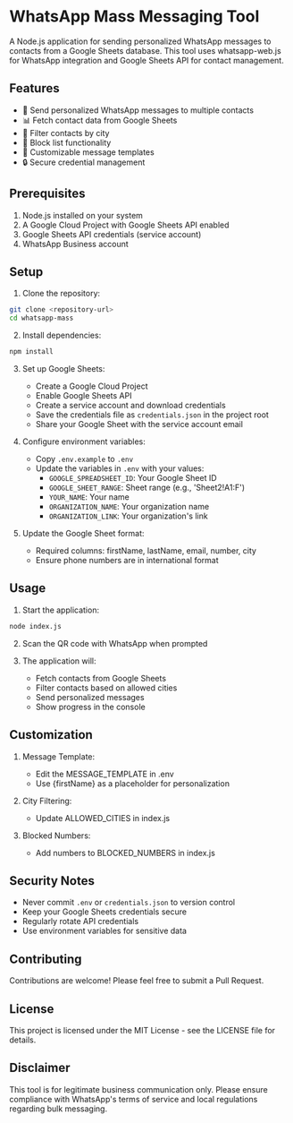 # WhatsApp Mass Messaging Tool

A Node.js application for sending personalized WhatsApp messages to contacts from a Google Sheets database. This tool uses whatsapp-web.js for WhatsApp integration and Google Sheets API for contact management.

## Features

- 📱 Send personalized WhatsApp messages to multiple contacts
- 📊 Fetch contact data from Google Sheets
- 🎯 Filter contacts by city
- 🚫 Block list functionality
- 💬 Customizable message templates
- 🔒 Secure credential management

## Prerequisites

1. Node.js installed on your system
2. A Google Cloud Project with Google Sheets API enabled
3. Google Sheets API credentials (service account)
4. WhatsApp Business account

## Setup

1. Clone the repository:
```bash
git clone <repository-url>
cd whatsapp-mass
```

2. Install dependencies:
```bash
npm install
```

3. Set up Google Sheets:
   - Create a Google Cloud Project
   - Enable Google Sheets API
   - Create a service account and download credentials
   - Save the credentials file as `credentials.json` in the project root
   - Share your Google Sheet with the service account email

4. Configure environment variables:
   - Copy `.env.example` to `.env`
   - Update the variables in `.env` with your values:
     - `GOOGLE_SPREADSHEET_ID`: Your Google Sheet ID
     - `GOOGLE_SHEET_RANGE`: Sheet range (e.g., 'Sheet2!A1:F')
     - `YOUR_NAME`: Your name
     - `ORGANIZATION_NAME`: Your organization name
     - `ORGANIZATION_LINK`: Your organization's link

5. Update the Google Sheet format:
   - Required columns: firstName, lastName, email, number, city
   - Ensure phone numbers are in international format

## Usage

1. Start the application:
```bash
node index.js
```

2. Scan the QR code with WhatsApp when prompted

3. The application will:
   - Fetch contacts from Google Sheets
   - Filter contacts based on allowed cities
   - Send personalized messages
   - Show progress in the console

## Customization

1. Message Template:
   - Edit the MESSAGE_TEMPLATE in .env
   - Use {firstName} as a placeholder for personalization

2. City Filtering:
   - Update ALLOWED_CITIES in index.js

3. Blocked Numbers:
   - Add numbers to BLOCKED_NUMBERS in index.js

## Security Notes

- Never commit `.env` or `credentials.json` to version control
- Keep your Google Sheets credentials secure
- Regularly rotate API credentials
- Use environment variables for sensitive data

## Contributing

Contributions are welcome! Please feel free to submit a Pull Request.

## License

This project is licensed under the MIT License - see the LICENSE file for details.

## Disclaimer

This tool is for legitimate business communication only. Please ensure compliance with WhatsApp's terms of service and local regulations regarding bulk messaging.